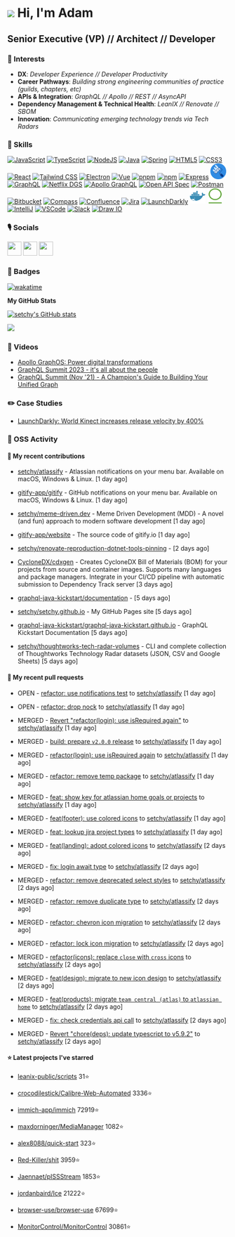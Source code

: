 ![](https://user-images.githubusercontent.com/18350557/176309783-0785949b-9127-417c-8b55-ab5a4333674e.gif) Hi, I'm Adam
============================================================================================================================

Senior Executive (VP) // Architect // Developer
-----------------------------------------------

### 🔭 Interests

- **DX**: *Developer Experience // Developer Productivity*
- **Career Pathways**: *Building strong engineering communities of practice (guilds, chapters, etc)*
- **APIs & Integration**: *GraphQL // Apollo // REST // AsyncAPI*
- **Dependency Management & Technical Health**: *LeanIX // Renovate // SBOM*
- **Innovation**: *Communicating emerging technology trends via Tech Radars*

### 💪 Skills

<p align="left">
  <a href="https://developer.mozilla.org/en-US/docs/Web/JavaScript" target="_blank" rel="noreferrer"><img src="https://raw.githubusercontent.com/danielcranney/readme-generator/main/public/icons/skills/javascript-colored.svg" width="36" height="36" alt="JavaScript" /></a>
  <a href="https://www.typescriptlang.org/" target="_blank" rel="noreferrer"><img src="https://raw.githubusercontent.com/danielcranney/readme-generator/main/public/icons/skills/typescript-colored.svg" width="36" height="36" alt="TypeScript" /></a>
  <a href="https://nodejs.org/en/" target="_blank" rel="noreferrer"><img src="https://raw.githubusercontent.com/danielcranney/readme-generator/main/public/icons/skills/nodejs-colored.svg" width="36" height="36" alt="NodeJS" /></a>
  <a href="https://www.oracle.com/java/" target="_blank" rel="noreferrer"><img src="https://raw.githubusercontent.com/danielcranney/readme-generator/main/public/icons/skills/java-colored.svg" width="36" height="36" alt="Java" /></a>
  <a href="https://spring.io/" target="_blank" rel="noreferrer"><img src="https://cdn.worldvectorlogo.com/logos/spring-3.svg" width="36" height="36" alt="Spring" /></a> 
  <a href="https://developer.mozilla.org/en-US/docs/Glossary/HTML5" target="_blank" rel="noreferrer"><img src="https://raw.githubusercontent.com/danielcranney/readme-generator/main/public/icons/skills/html5-colored.svg" width="36" height="36" alt="HTML5" /></a>
  <a href="https://www.w3.org/TR/CSS/#css" target="_blank" rel="noreferrer"><img src="https://raw.githubusercontent.com/danielcranney/readme-generator/main/public/icons/skills/css3-colored.svg" width="36" height="36" alt="CSS3" /></a>
  <a href="https://react.dev/" target="_blank" rel="noreferrer"><img src="https://cdn.worldvectorlogo.com/logos/react-2.svg" width="36" height="36" alt="React" /></a>
  <a href="https://tailwindcss.com/" target="_blank" rel="noreferrer"><img src="https://cdn.worldvectorlogo.com/logos/tailwind-css-2.svg" width="36" height="36" alt="Tailwind CSS" /></a>
  <a href="https://www.electronjs.org/" target="_blank" rel="noreferrer"><img src="https://cdn.worldvectorlogo.com/logos/electron-1.svg" width="36" height="36" alt="Electron" /></a>
  <a href="https://vuejs.org/" target="_blank" rel="noreferrer"><img src="https://cdn.worldvectorlogo.com/logos/vue-9.svg" width="36" height="36" alt="Vue" /></a>
  <a href="https://pnpm.io/" target="_blank" rel="noreferrer"><img src="https://encrypted-tbn0.gstatic.com/images?q=tbn:ANd9GcSGcwBnoTNg212cvEclMX-_qRw_P-_odFp3aafVal77Hg&s" width="36" height="36" alt="pnpm" /></a>
  <a href="https://www.npmjs.com/" target="_blank" rel="noreferrer"><img src="https://cdn.worldvectorlogo.com/logos/npm-square-red-1.svg" width="36" height="36" alt="npm" /></a>
  <a href="https://expressjs.com/" target="_blank" rel="noreferrer"><img src="https://raw.githubusercontent.com/danielcranney/readme-generator/main/public/icons/skills/express-colored.svg" width="36" height="36" alt="Express" /></a>
  <a href="https://docs.renovatebot.com/" target="_blank" rel="noreferrer"><img src="https://raw.githubusercontent.com/renovatebot/renovate/refs/heads/main/docs/usage/assets/images/logo.png" width="36" height="36" alt="Renovate" /></a>
  <a href="https://graphql.org/" target="_blank" rel="noreferrer"><img src="https://raw.githubusercontent.com/danielcranney/readme-generator/main/public/icons/skills/graphql-colored.svg" width="36" height="36" alt="GraphQL" /></a>
  <a href="https://netflix.github.io/dgs/" target="_blank" rel="noreferrer"><img src="https://raw.githubusercontent.com/Netflix/dgs/main/docs/images/dgs-framework-brand/Icon/dgs-icon--blue.svg" width="36" height="36" alt="Netflix DGS" /></a>
  <a href="https://apollographql.com/" target="_blank" rel="noreferrer"><img src="https://cdn.worldvectorlogo.com/logos/apollo-graphql-compact.svg" width="36" height="36" alt="Apollo GraphQL" /></a>
  <a href="https://swagger.io/specification/" target="_blank" rel="noreferrer"><img src="https://cdn.worldvectorlogo.com/logos/openapi-1.svg" width="36" height="36" alt="Open API Spec" /></a>
  <a href="https://www.postman.com//" target="_blank" rel="noreferrer"><img src="https://cdn.worldvectorlogo.com/logos/postman.svg" width="36" height="36" alt="Postman" /></a>
  <a href="https://www.atlassian.com/software/bitbucket" target="_blank" rel="noreferrer"><img src="https://cdn.worldvectorlogo.com/logos/bitbucket-icon.svg" width="36" height="36" alt="Bitbucket" /></a>
  <a href="https://www.atlassian.com/software/compass" target="_blank" rel="noreferrer"><img src="https://cdn.worldvectorlogo.com/logos/atlassian-compass-1.svg" width="36" height="36" alt="Compass" /></a>
  <a href="https://www.atlassian.com/software/confluence" target="_blank" rel="noreferrer"><img src="https://cdn.worldvectorlogo.com/logos/confluence-1.svg" width="36" height="36" alt="Confluence" /></a>
  <a href="https://www.atlassian.com/software/jira" target="_blank" rel="noreferrer"><img src="https://cdn.worldvectorlogo.com/logos/jira-1.svg" width="36" height="36" alt="Jira" /></a>
  <a href="https://launchdarkly.com/" target="_blank" rel="noreferrer"><img src="https://cdn.worldvectorlogo.com/logos/launchdarkly-2.svg" width="36" height="36" alt="LaunchDarkly" /></a>
  <a href="https://docker.com/" target="_blank" rel="noreferrer"><img src="https://raw.githubusercontent.com/nx211/homer-icons/master/png/docker.png" width="36" height="36" alt="Docker" /></a>
  <a href="https://jfrog.com/artifactory/" target="_blank" rel="noreferrer"><img src="https://raw.githubusercontent.com/nx211/homer-icons/master/png/artifactory.png" width="36" height="36" alt="Artifactory" /></a>
  <a href="https://www.jetbrains.com/idea/" target="_blank" rel="noreferrer"><img src="https://cdn.worldvectorlogo.com/logos/intellij-idea-1.svg" width="36" height="36" alt="IntelliJ" /></a>
  <a href="https://code.visualstudio.com/" target="_blank" rel="noreferrer"><img src="https://cdn.worldvectorlogo.com/logos/visual-studio-code-1.svg" width="36" height="36" alt="VSCode" /></a>
  <a href="https://slack.com/" target="_blank" rel="noreferrer"><img src="https://cdn.worldvectorlogo.com/logos/slack-new-logo.svg" width="36" height="36" alt="Slack" /></a>
  <a href="https://drawio-app.com/" target="_blank" rel="noreferrer"><img src="https://cdn.worldvectorlogo.com/logos/draw-io.svg" width="36" height="36" alt="Draw IO" /></a>
</p>

                      

### 🎙️ Socials
                  
<p align="left">
  <a href="https://www.github.com/setchy" target="_blank" rel="noreferrer"><img src="https://raw.githubusercontent.com/danielcranney/readme-generator/main/public/icons/socials/github.svg" width="32" height="32" /></a>
  <a href="https://www.linkedin.com/in/adamsetch" target="_blank" rel="noreferrer"><img src="https://raw.githubusercontent.com/danielcranney/readme-generator/main/public/icons/socials/linkedin.svg" width="32" height="32" /></a>
  <a href="https://www.twitter.com/setchy87" target="_blank" rel="noreferrer"><img src="https://raw.githubusercontent.com/danielcranney/readme-generator/main/public/icons/socials/twitter.svg" width="32" height="32" /></a>
</p>

### 📛 Badges

[![wakatime](https://wakatime.com/badge/user/2b948ae2-4be1-4020-8a57-7de60b53fe1d.svg)](https://wakatime.com/@2b948ae2-4be1-4020-8a57-7de60b53fe1d)

<b>My GitHub Stats</b>

<a href="http://www.github.com/setchy"><img src="https://github-readme-stats.vercel.app/api?username=setchy&show_icons=true&hide=&count_private=true&title_color=0891b2&text_color=ffffff&icon_color=0891b2&bg_color=1c1917&hide_border=true&show_icons=true" alt="setchy's GitHub stats" /></a>

<a href="http://www.github.com/setchy"><img src="https://github-readme-streak-stats.herokuapp.com/?user=setchy&stroke=ffffff&background=1c1917&ring=0891b2&fire=0891b2&currStreakNum=ffffff&currStreakLabel=0891b2&sideNums=ffffff&sideLabels=ffffff&dates=ffffff&hide_border=true" /></a>

### 📼 Videos

- [Apollo GraphOS: Power digital transformations](https://www.apollographql.com/enterprise?wvideo=4fu2lsjssc)
- [GraphQL Summit 2023 - it's all about the people](https://www.youtube.com/watch?v=090IWEcHbJc)
- [GraphQL Summit (Nov '21) - A Champion's Guide to Building Your Unified Graph](https://www.apollographql.com/events/roundtable/graphql-summit-november-2021/a-champions-guide-to-building-your-unified-graph)

### ✏️ Case Studies

- [LaunchDarkly: World Kinect increases release velocity by 400%](https://launchdarkly.com/case-studies/world-kinect/)

### 🎯 OSS Activity
#### 🚀 My recent contributions



- [setchy/atlassify](https://github.com/setchy/atlassify) - Atlassian notifications on your menu bar. Available on macOS, Windows &amp; Linux.  [1 day ago]

- [gitify-app/gitify](https://github.com/gitify-app/gitify) - GitHub notifications on your menu bar. Available on macOS, Windows &amp; Linux. [1 day ago]

- [setchy/meme-driven.dev](https://github.com/setchy/meme-driven.dev) - Meme Driven Development (MDD) - A novel (and fun) approach to modern software development [1 day ago]

- [gitify-app/website](https://github.com/gitify-app/website) - The source code of gitify.io [1 day ago]

- [setchy/renovate-reproduction-dotnet-tools-pinning](https://github.com/setchy/renovate-reproduction-dotnet-tools-pinning) -  [2 days ago]

- [CycloneDX/cdxgen](https://github.com/CycloneDX/cdxgen) - Creates CycloneDX Bill of Materials (BOM) for your projects from source and container images. Supports many languages and package managers. Integrate in your CI/CD pipeline with automatic submission to Dependency Track server [3 days ago]

- [graphql-java-kickstart/documentation](https://github.com/graphql-java-kickstart/documentation) -  [5 days ago]

- [setchy/setchy.github.io](https://github.com/setchy/setchy.github.io) - My GitHub Pages site [5 days ago]

- [graphql-java-kickstart/graphql-java-kickstart.github.io](https://github.com/graphql-java-kickstart/graphql-java-kickstart.github.io) - GraphQL Kickstart Documentation [5 days ago]

- [setchy/thoughtworks-tech-radar-volumes](https://github.com/setchy/thoughtworks-tech-radar-volumes) - CLI and complete collection of Thoughtworks Technology Radar datasets (JSON, CSV and Google Sheets) [5 days ago]

#### 🎉 My recent pull requests



- OPEN - [refactor: use notifications test](https://github.com/setchy/atlassify/pull/1371) to [setchy/atlassify](https://github.com/setchy/atlassify) [1 day ago]

- OPEN - [refactor: drop nock](https://github.com/setchy/atlassify/pull/1370) to [setchy/atlassify](https://github.com/setchy/atlassify) [1 day ago]

- MERGED - [Revert &#34;refactor(login): use isRequired again&#34;](https://github.com/setchy/atlassify/pull/1369) to [setchy/atlassify](https://github.com/setchy/atlassify) [1 day ago]

- MERGED - [build: prepare `v2.0.0` release](https://github.com/setchy/atlassify/pull/1368) to [setchy/atlassify](https://github.com/setchy/atlassify) [1 day ago]

- MERGED - [refactor(login): use isRequired again](https://github.com/setchy/atlassify/pull/1367) to [setchy/atlassify](https://github.com/setchy/atlassify) [1 day ago]

- MERGED - [refactor: remove temp package](https://github.com/setchy/atlassify/pull/1360) to [setchy/atlassify](https://github.com/setchy/atlassify) [1 day ago]

- MERGED - [feat: show key for atlassian home goals or projects](https://github.com/setchy/atlassify/pull/1359) to [setchy/atlassify](https://github.com/setchy/atlassify) [1 day ago]

- MERGED - [feat(footer): use colored icons](https://github.com/setchy/atlassify/pull/1358) to [setchy/atlassify](https://github.com/setchy/atlassify) [1 day ago]

- MERGED - [feat: lookup jira project types](https://github.com/setchy/atlassify/pull/1357) to [setchy/atlassify](https://github.com/setchy/atlassify) [1 day ago]

- MERGED - [feat(landing): adopt colored icons](https://github.com/setchy/atlassify/pull/1356) to [setchy/atlassify](https://github.com/setchy/atlassify) [2 days ago]

- MERGED - [fix: login await type](https://github.com/setchy/atlassify/pull/1355) to [setchy/atlassify](https://github.com/setchy/atlassify) [2 days ago]

- MERGED - [refactor: remove deprecated select styles](https://github.com/setchy/atlassify/pull/1354) to [setchy/atlassify](https://github.com/setchy/atlassify) [2 days ago]

- MERGED - [refactor: remove duplicate type](https://github.com/setchy/atlassify/pull/1353) to [setchy/atlassify](https://github.com/setchy/atlassify) [2 days ago]

- MERGED - [refactor: chevron icon migration](https://github.com/setchy/atlassify/pull/1352) to [setchy/atlassify](https://github.com/setchy/atlassify) [2 days ago]

- MERGED - [refactor: lock icon migration](https://github.com/setchy/atlassify/pull/1351) to [setchy/atlassify](https://github.com/setchy/atlassify) [2 days ago]

- MERGED - [refactor(icons): replace `close` with `cross` icons](https://github.com/setchy/atlassify/pull/1350) to [setchy/atlassify](https://github.com/setchy/atlassify) [2 days ago]

- MERGED - [feat(design): migrate to new icon design](https://github.com/setchy/atlassify/pull/1348) to [setchy/atlassify](https://github.com/setchy/atlassify) [2 days ago]

- MERGED - [feat(products): migrate `team central (atlas)` to `atlassian home`](https://github.com/setchy/atlassify/pull/1347) to [setchy/atlassify](https://github.com/setchy/atlassify) [2 days ago]

- MERGED - [fix: check credentials api call](https://github.com/setchy/atlassify/pull/1341) to [setchy/atlassify](https://github.com/setchy/atlassify) [2 days ago]

- MERGED - [Revert &#34;chore(deps): update typescript to v5.9.2&#34;](https://github.com/setchy/atlassify/pull/1339) to [setchy/atlassify](https://github.com/setchy/atlassify) [2 days ago]

#### ⭐ Latest projects I've starred



- [leanix-public/scripts](https://github.com/leanix-public/scripts) 31⭐

- [crocodilestick/Calibre-Web-Automated](https://github.com/crocodilestick/Calibre-Web-Automated) 3336⭐

- [immich-app/immich](https://github.com/immich-app/immich) 72919⭐

- [maxdorninger/MediaManager](https://github.com/maxdorninger/MediaManager) 1082⭐

- [alex8088/quick-start](https://github.com/alex8088/quick-start) 323⭐

- [Red-Killer/shit](https://github.com/Red-Killer/shit) 3959⭐

- [Jaennaet/pISSStream](https://github.com/Jaennaet/pISSStream) 1853⭐

- [jordanbaird/Ice](https://github.com/jordanbaird/Ice) 21222⭐

- [browser-use/browser-use](https://github.com/browser-use/browser-use) 67699⭐

- [MonitorControl/MonitorControl](https://github.com/MonitorControl/MonitorControl) 30861⭐


